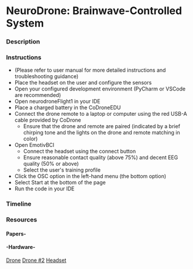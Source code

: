 # NeuroDrone: Brainwave-Controlled System

### Description

### Instructions
* (Please refer to user manual for more detailed instructions and troubleshooting guidance)
* Place the headset on the user and configure the sensors
* Open your configured development environment (PyCharm or VSCode are recommended)
* Open neurodroneFlight1 in your IDE
* Place a charged battery in the CoDroneEDU
* Connect the drone remote to a laptop or computer using the red USB-A cable provided by CoDrone
    * Ensure that the drone and remote are paired (indicated by a brief chirping tone and the lights on the drone and remote matching in color)
* Open EmotivBCI
    * Connect the headset using the connect button
    * Ensure reasonable contact quality (above 75%) and decent EEG quality (50% or above)
    * Select the user's training profile
* Click the OSC option in the left-hand menu (the bottom option)
* Select Start at the bottom of the page
* Run the code in your IDE

### Timeline

### Resources

#### Papers-

#### -Hardware-
[Drone](https://stem-supplies.com/codrone-sets) 
[Drone #2](https://www.robolink.com/products/codrone-edu?srsltid=AfmBOopyD80paVAth3qMXyuKqlkVacBk_henI6TgU5WIVpTGfWC-EGCe)
[Headset](https://www.emotiv.com/products/insight)


